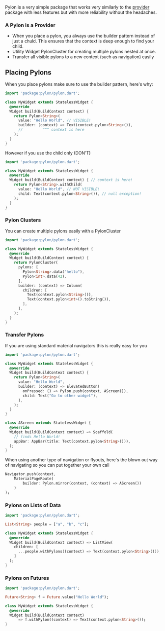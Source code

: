 Pylon is a very simple package that works very similarly to the [provider](https://pub.dev/packages/provider) package with less features but with more reliability without the headaches.

### A Pylon is a Provider

* When you place a pylon, you always use the builder pattern instead of just a chuld. This ensures that the context is deep enough to find your child.
* Utility Widget PylonCluster for creating multiple pylons nested at once.
* Transfer all visible pylons to a new context (such as navigation) easily

## Placing Pylons

When you place pylons make sure to use the builder pattern, here's why: 

```dart
import 'package:pylon/pylon.dart';

class MyWidget extends StatelessWidget {
  @override
  Widget build(BuildContext context) {
    return Pylon<String>(
      value: "Hello World", // VISIBLE!
      builder: (context) => Text(context.pylon<String>()),
      //         ^^^ context is here
    );
  }
}
```

However if you use the child only (DON'T)

```dart
import 'package:pylon/pylon.dart';

class MyWidget extends StatelessWidget {
  @override
  Widget build(BuildContext context) { // context is here!
    return Pylon<String>.withChild(
      value: "Hello World", // NOT VISIBLE!
      child: Text(context.pylon<String>()), // null exception!
    );
  }
}
```

### Pylon Clusters

You can create multiple pylons easily with a PylonCluster

```dart
import 'package:pylon/pylon.dart';

class MyWidget extends StatelessWidget {
  @override
  Widget build(BuildContext context) {
    return PylonCluster(
      pylons: [
        Pylon<String>.data("hello"),
        Pylon<int>.data(42),
      ],
      builder: (context) => Column(
        children: [
          Text(context.pylon<String>()),
          Text(context.pylon<int>().toString()),
        ],
      ),
    );
  }
}
```

### Transfer Pylons

If you are using standard material navigators this is really easy for you
```dart
import 'package:pylon/pylon.dart';

class MyWidget extends StatelessWidget {
  @override
  Widget build(BuildContext context) {
    return Pylon<String>(
      value: "Hello World",
      builder: (context) => ElevatedButton(
        onPressed: () => Pylon.push(context, AScreen()),
        child: Text("Go to other widget"),
      ),
    );
  }
}

class AScreen extends StatelessWidget {
  @override
  Widget build(BuildContext context) => Scaffold(
    // finds Hello World!
    appBar: AppBar(title: Text(context.pylon<String>())),
  );
}
```

When using another type of navigation or flyouts, here's the blown out way of navigating so you can put together your own call

```dart
Navigator.push(context, 
    MaterialPageRoute(
        builder: Pylon.mirror(context, (context) => AScreen())
    )
);
```

### Pylons on Lists of Data 
```dart
import 'package:pylon/pylon.dart';

List<String> people = ["a", "b", "c"];

class MyWidget extends StatelessWidget {
  @override
  Widget build(BuildContext context) => ListView(
    children: [
      ...people.withPylons((context) => Text(context.pylon<String>())),
    ]
  );
}
```

### Pylons on Futures
```dart
import 'package:pylon/pylon.dart';

Future<String> f = Future.value("Hello World");

class MyWidget extends StatelessWidget {
  @override
  Widget build(BuildContext context) 
      => f.withPylon((context) => Text(context.pylon<String>());
}
```